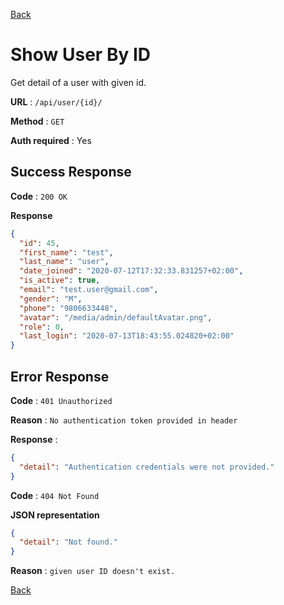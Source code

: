 [Back](../README.md)

# Show User By ID

Get detail of a user with given id.

**URL** : `/api/user/{id}/`

**Method** : `GET`

**Auth required** : Yes

## Success Response

**Code** : `200 OK`

**Response**

```json
{
  "id": 45,
  "first_name": "test",
  "last_name": "user",
  "date_joined": "2020-07-12T17:32:33.831257+02:00",
  "is_active": true,
  "email": "test.user@gmail.com",
  "gender": "M",
  "phone": "9806633448",
  "avatar": "/media/admin/defaultAvatar.png",
  "role": 0,
  "last_login": "2020-07-13T18:43:55.024820+02:00"
}
```

## Error Response

**Code** : `401 Unauthorized`

**Reason** : `No authentication token provided in header`

**Response** :

```json
{
  "detail": "Authentication credentials were not provided."
}
```

**Code** : `404 Not Found`

**JSON representation**

```json
{
  "detail": "Not found."
}
```

**Reason** : `given user ID doesn't exist.`

[Back](../README.md)
